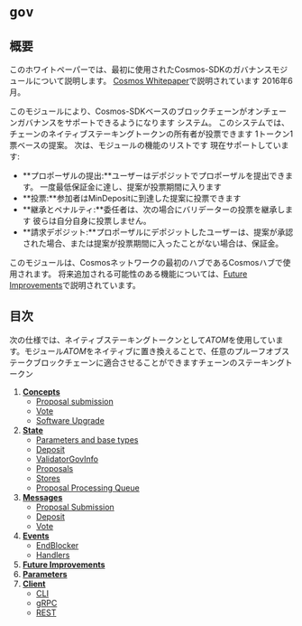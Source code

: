 # `gov`

## 概要

このホワイトペーパーでは、最初に使用されたCosmos-SDKのガバナンスモジュールについて説明します。
[Cosmos Whitepaper](https://cosmos.network/about/whitepaper)で説明されています
2016年6月。

このモジュールにより、Cosmos-SDKベースのブロックチェーンがオンチェーンガバナンスをサポートできるようになります
システム。 このシステムでは、チェーンのネイティブステーキングトークンの所有者が投票できます
1トークン1票ベースの提案。 次は、モジュールの機能のリストです
現在サポートしています:

- **プロポーザルの提出:**ユーザーはデポジットでプロポーザルを提出できます。 一度最低保証金に達し、提案が投票期間に入ります
- **投票:**参加者はMinDepositに到達した提案に投票できます
- **継承とペナルティ:**委任者は、次の場合にバリデーターの投票を継承します
彼らは自分自身に投票しません。
- **請求デポジット:**プロポーザルにデポジットしたユーザーは、提案が承認された場合、または提案が投票期間に入ったことがない場合は、保証金。

このモジュールは、Cosmosネットワークの最初のハブであるCosmosハブで使用されます。
将来追加される可能性のある機能については、[Future Improvements](05_future_improvements.md)で説明されています。

## 目次

次の仕様では、ネイティブステーキングトークンとして*ATOM*を使用しています。モジュール*ATOM*をネイティブに置き換えることで、任意のプルーフオブステークブロックチェーンに適合させることができますチェーンのステーキングトークン

1. **[Concepts](01_concepts.md)**
    - [Proposal submission](01_concepts.md#proposal-submission)
    - [Vote](01_concepts.md#vote)
    - [Software Upgrade](01_concepts.md#software-upgrade)
2. **[State](02_state.md)**
    - [Parameters and base types](02_state.md#parameters-and-base-types)
    - [Deposit](02_state.md#deposit)
    - [ValidatorGovInfo](02_state.md#validatorgovinfo)
    - [Proposals](02_state.md#proposals)
    - [Stores](02_state.md#stores)
    - [Proposal Processing Queue](02_state.md#proposal-processing-queue)
3. **[Messages](03_messages.md)**
    - [Proposal Submission](03_messages.md#proposal-submission)
    - [Deposit](03_messages.md#deposit)
    - [Vote](03_messages.md#vote)
4. **[Events](04_events.md)**
    - [EndBlocker](04_events.md#endblocker)
    - [Handlers](04_events.md#handlers)
5. **[Future Improvements](05_future_improvements.md)**
6. **[Parameters](06_params.md)**
7. **[Client](07_client.md)**
    - [CLI](07_client.md#cli)
    - [gRPC](07_client.md#grpc)
    - [REST](07_client.md#rest)